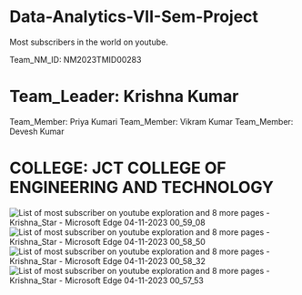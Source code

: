 # Data-Analytics-VII-Sem-Project
Most subscribers in the world on youtube.

Team_NM_ID: NM2023TMID00283
# Team_Leader: Krishna Kumar
Team_Member: Priya Kumari
Team_Member: Vikram Kumar
Team_Member: Devesh Kumar

# COLLEGE: JCT COLLEGE OF ENGINEERING AND TECHNOLOGY


![List of most subscriber on youtube exploration and 8 more pages - Krishna_Star - Microsoft​ Edge 04-11-2023 00_59_08](https://github.com/MeKrishnaKumar/Data-Analytics-VII-Sem-Project/assets/127874689/23748a05-ac60-41f3-a2fc-7fb61f6ae89f)
![List of most subscriber on youtube exploration and 8 more pages - Krishna_Star - Microsoft​ Edge 04-11-2023 00_58_50](https://github.com/MeKrishnaKumar/Data-Analytics-VII-Sem-Project/assets/127874689/de8a6fd5-83de-4a0b-a333-17207261d34b)
![List of most subscriber on youtube exploration and 8 more pages - Krishna_Star - Microsoft​ Edge 04-11-2023 00_58_32](https://github.com/MeKrishnaKumar/Data-Analytics-VII-Sem-Project/assets/127874689/6831f015-0a7c-41af-b275-ea105c81f08d)
![List of most subscriber on youtube exploration and 8 more pages - Krishna_Star - Microsoft​ Edge 04-11-2023 00_57_53](https://github.com/MeKrishnaKumar/Data-Analytics-VII-Sem-Project/assets/127874689/0975c428-84d8-4fea-8db1-5476fad808b7)
